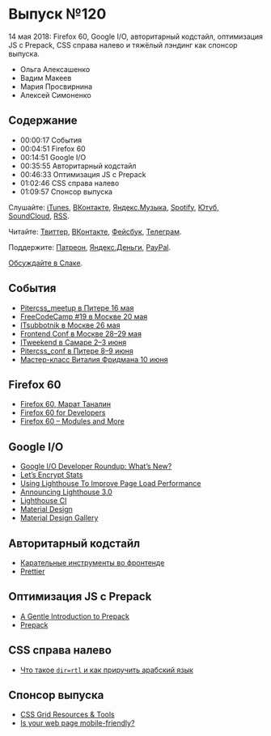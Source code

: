 # Выпуск №120

14 мая 2018: Firefox 60, Google I/O, авторитарный кодстайл, оптимизация JS с Prepack, CSS справа налево и тяжёлый лэндинг как спонсор выпуска.

- Ольга Алексашенко
- Вадим Макеев
- Мария Просвирнина
- Алексей Симоненко

## Содержание

- 00:00:17 События
- 00:04:51 Firefox 60
- 00:14:51 Google I/O
- 00:35:55 Авторитарный кодстайл
- 00:46:33 Оптимизация JS с Prepack
- 01:02:46 CSS справа налево
- 01:09:57 Спонсор выпуска

Слушайте: [iTunes](https://itunes.apple.com/podcast/id1080500016), [ВКонтакте](https://vk.com/podcasts-32017543), [Яндекс.Музыка](https://music.yandex.ru/album/6245956), [Spotify](https://open.spotify.com/show/3rzAcADjpBpXt73L0epTjV), [Ютуб](https://www.youtube.com/playlist?list=PLMBnwIwFEFHcwuevhsNXkFTcadeX5R1Go), [SoundCloud](https://soundcloud.com/web-standards), [RSS](https://web-standards.ru/podcast/feed/).

Читайте: [Твиттер](https://twitter.com/webstandards_ru), [ВКонтакте](https://vk.com/webstandards_ru), [Фейсбук](https://www.facebook.com/webstandardsru), [Телеграм](https://t.me/webstandards_ru).

Поддержите: [Патреон](https://www.patreon.com/webstandards_ru), [Яндекс.Деньги](https://money.yandex.ru/to/41001119329753), [PayPal](https://www.paypal.me/pepelsbey).

[Обсуждайте в Слаке](http://slack.web-standards.ru/).

## События

- [Pitercss_meetup в Питере 16 мая](https://pitercss.timepad.ru/event/719233/)
- [FreeCodeCamp #19 в Москве 20 мая](https://www.facebook.com/events/377045849449717/)
- [ITsubbotnik в Москве 26 мая](https://events.epam.com/events/it-subbotnik-2018-spring)
- [Frontend Conf в Москве 28–29 мая](http://frontendconf.ru/)
- [ITweekend в Самаре 2–3 июня](https://events.epam.com/events/it-weekend-samara)
- [Pitercss_conf в Питере 8–9 июня](https://pitercss.com/)
- [Мастер-класс Виталия Фридмана 10 июня](https://htmlacademy.timepad.ru/event/723197/)

## Firefox 60

- [Firefox 60, Марат Таналин](http://tanalin.com/blog/2018/05/firefox-60/)
- [Firefox 60 for Developers](https://developer.mozilla.org/en-US/Firefox/Releases/60)
- [Firefox 60 – Modules and More](https://hacks.mozilla.org/2018/05/firefox-60-modules-and-more/)

## Google I/O

- [Google I/O Developer Roundup: What’s New?](https://www.smashingmagazine.com/2018/05/google-io-2018/)
- [Let’s Encrypt Stats](https://letsencrypt.org/stats/)
- [Using Lighthouse To Improve Page Load Performance](https://developers.google.com/web/updates/2018/05/lighthouse)
- [Announcing Lighthouse 3.0](https://developers.google.com/web/updates/2018/05/lighthouse3)
- [Lighthouse CI](https://github.com/ebidel/lighthouse-ci)
- [Material Design](https://material.io/)
- [Material Design Gallery](https://material.io/tools/gallery/)

## Авторитарный кодстайл

- [Карательные инструменты во фронтенде](https://medium.com/p/e5dd05b78b97)
- [Prettier](https://prettier.io/)

## Оптимизация JS с Prepack

- [A Gentle Introduction to Prepack](https://gist.github.com/gaearon/d85dccba72b809f56a9553972e5c33c4)
- [Prepack](https://prepack.io/)

## CSS справа налево

- [Что такое `dir=rtl` и как приручить арабский язык](https://habr.com/p/358148/)

## Спонсор выпуска

- [CSS Grid Resources & Tools](https://cssgrid.cc/)
- [Is your web page mobile-friendly?](https://search.google.com/test/mobile-friendly)
